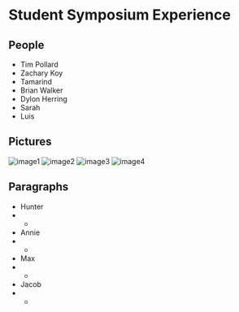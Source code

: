 # Student Symposium Experience



## People
- Tim Pollard 
- Zachary Koy 
- Tamarind 
- Brian Walker 
- Dylon Herring
- Sarah 
- Luis 

## Pictures 
![image1](https://github.com/mkidd04/RefReps-Education/blob/main/Auxiliary%20Files/SYMPOSIUM1.jpg)
![image2](https://github.com/mkidd04/RefReps-Education/blob/main/Auxiliary%20Files/SYMPOSIUM2.jpg)
![image3](https://github.com/mkidd04/RefReps-Education/blob/main/Auxiliary%20Files/SYMPOSIUM3.jpg)
![image4](https://github.com/mkidd04/RefReps-Education/blob/main/Auxiliary%20Files/SYMPOSIUM4.jpg)

## Paragraphs 
- Hunter 
- -
- Annie 
- -
- Max 
- -
- Jacob
- - 
